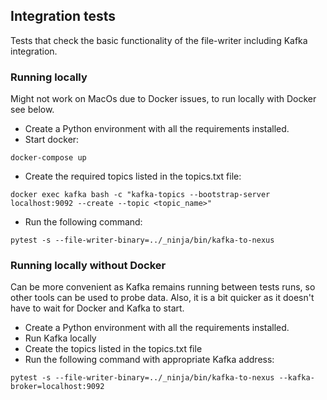 ## Integration tests
Tests that check the basic functionality of the file-writer including Kafka integration.

### Running locally
Might not work on MacOs due to Docker issues, to run locally with Docker see below.

- Create a Python environment with all the requirements installed.
- Start docker:
```
docker-compose up
```
- Create the required topics listed in the topics.txt file:
```
docker exec kafka bash -c "kafka-topics --bootstrap-server localhost:9092 --create --topic <topic_name>"
```
- Run the following command:
```
pytest -s --file-writer-binary=../_ninja/bin/kafka-to-nexus 
```
### Running locally without Docker
Can be more convenient as Kafka remains running between tests runs, so other tools can be used to probe data.
Also, it is a bit quicker as it doesn't have to wait for Docker and Kafka to start.

- Create a Python environment with all the requirements installed.
- Run Kafka locally
- Create the topics listed in the topics.txt file
- Run the following command with appropriate Kafka address:
```
pytest -s --file-writer-binary=../_ninja/bin/kafka-to-nexus --kafka-broker=localhost:9092
```